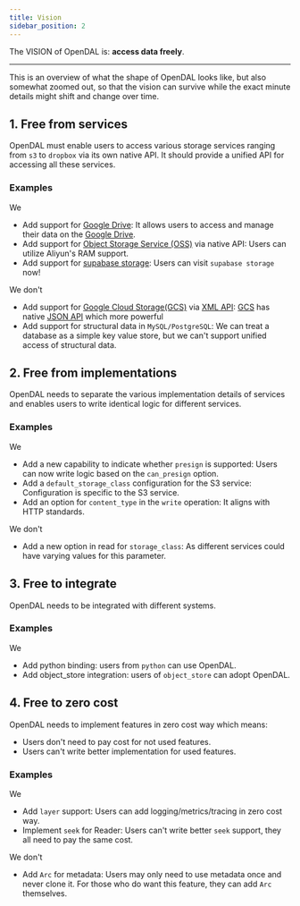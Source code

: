 ```yaml
---
title: Vision
sidebar_position: 2
---
```


The VISION of OpenDAL is: **access data freely**.

---

This is an overview of what the shape of OpenDAL looks like, but also somewhat zoomed out, so that the vision can survive while the exact minute details might shift and change over time.

## 1. Free from services

OpenDAL must enable users to access various storage services ranging from `s3` to `dropbox` via its own native API. It should provide a unified API for accessing all these services.

### Examples

We
- Add support for [Google Drive](https://www.google.com/drive/): It allows users to access and manage their data on the [Google Drive](https://www.google.com/drive/).
- Add support for [Object Storage Service (OSS)](https://www.alibabacloud.com/product/object-storage-service) via native API: Users can utilize Aliyun's RAM support.
- Add support for [supabase storage](https://supabase.com/docs/guides/storage): Users can visit `supabase storage` now!

We don't
- Add support for [Google Cloud Storage(GCS)](https://cloud.google.com/storage) via [XML API](https://cloud.google.com/storage/docs/xml-api/overview): [GCS](https://cloud.google.com/storage) has native [JSON API](https://cloud.google.com/storage/docs/json_api) which more powerful
- Add support for structural data in `MySQL/PostgreSQL`: We can treat a database as a simple key value store, but we can't support unified access of structural data.

## 2. Free from implementations

OpenDAL needs to separate the various implementation details of services and enables users to write identical logic for different services.

### Examples

We
- Add a new capability to indicate whether `presign` is supported: Users can now write logic based on the `can_presign` option.
- Add a `default_storage_class` configuration for the S3 service: Configuration is specific to the S3 service.
- Add an option for `content_type` in the `write` operation: It aligns with HTTP standards.

We don't
- Add a new option in read for `storage_class`: As different services could have varying values for this parameter.

## 3. Free to integrate

OpenDAL needs to be integrated with different systems.

### Examples

We
- Add python binding: users from `python` can use OpenDAL.
- Add object_store integration: users of `object_store` can adopt OpenDAL.

## 4. Free to zero cost

OpenDAL needs to implement features in zero cost way which means:

- Users don't need to pay cost for not used features.
- Users can't write better implementation for used features.

### Examples

We
- Add `layer` support: Users can add logging/metrics/tracing in zero cost way.
- Implement `seek` for Reader: Users can't write better `seek` support, they all need to pay the same cost.

We don't
- Add `Arc` for metadata: Users may only need to use metadata once and never clone it. For those who do want this feature, they can add `Arc` themselves.
